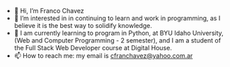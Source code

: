 - 👋 Hi, I’m Franco Chavez
- 👀 I’m interested in in continuing to learn and work in programming, as I believe it is the best way to solidify knowledge.
- 🌱 I am currently learning to program in Python, at BYU Idaho University,(Web and Computer Programming - 2 semester), and I am a student of the Full Stack Web Developer course at Digital House. 
- 📫 How to reach me: my email is cfranchavez@yahoo.com.ar

<!---
CFrancoChavez/CFrancoChavez is a ✨ special ✨ repository because its `README.md` (this file) appears on your GitHub profile.
You can click the Preview link to take a look at your changes.
--->
